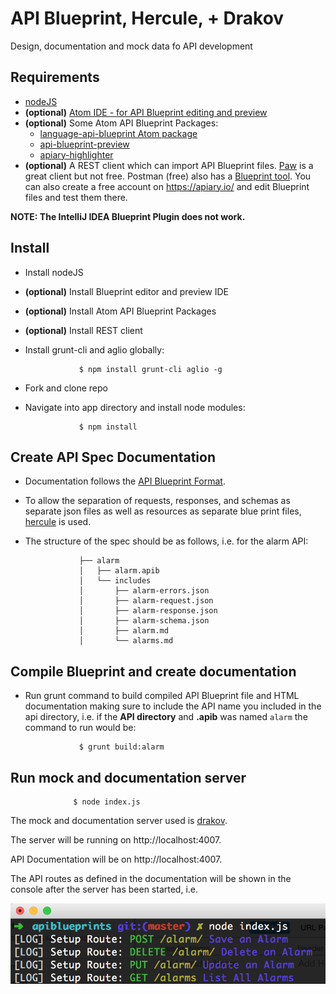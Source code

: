 # API Blueprint, Hercule, + Drakov 

Design, documentation and mock data fo API development

## Requirements

- [nodeJS](https://nodejs.org/)
- __(optional)__ [Atom IDE - for API Blueprint editing and preview](https://atom.io/)
- __(optional)__ Some Atom API Blueprint Packages:
    - [language-api-blueprint Atom package](language-api-blueprint)
    - [api-blueprint-preview](https://atom.io/packages/api-blueprint-preview)
    - [apiary-highlighter](https://atom.io/packages/apiary-highlighter)
- __(optional)__ A REST client which can import API Blueprint files. [Paw](https://luckymarmot.com/paw) is a great client but not free. Postman (free) also has a [Blueprint tool](https://github.com/thecopy/apiary2postman).  You can also create a free account on https://apiary.io/ and edit Blueprint files and test them there.

__NOTE: The IntelliJ IDEA Blueprint Plugin does not work.__

## Install

- Install nodeJS
- __(optional)__ Install Blueprint editor and preview IDE
- __(optional)__ Install Atom API Blueprint Packages
- __(optional)__ Install REST client
- Install grunt-cli and aglio globally:



                  $ npm install grunt-cli aglio -g



- Fork and clone repo
- Navigate into app directory and install node modules:



                  $ npm install

## Create API Spec Documentation

- Documentation follows the [API Blueprint Format](https://github.com/apiaryio/api-blueprint).
- To allow the separation of requests, responses, and schemas as separate json files as well as resources as separate blue print files, [hercule](https://github.com/jamesramsay/hercule) is used.
- The structure of the spec should be as follows, i.e. for the alarm API:


                  ├── alarm
                  │   ├── alarm.apib
                  │   └── includes
                  │       ├── alarm-errors.json
                  │       ├── alarm-request.json
                  │       ├── alarm-response.json
                  │       ├── alarm-schema.json
                  │       ├── alarm.md
                  │       └── alarms.md


## Compile Blueprint and create documentation
- Run grunt command to build compiled API Blueprint file and HTML documentation making sure to include the API name you included in the api directory, i.e. if the **API directory** and **.apib** was named `alarm` the command to run would be:



                  $ grunt build:alarm

## Run mock and documentation server
                  $ node index.js

The mock and documentation server used is [drakov](https://github.com/Aconex/drakov).

The server will be running on http://localhost:4007.

API Documentation will be on http://localhost:4007.

The API routes as defined in the documentation will be shown in the console after the server has been started, i.e.

![Drakov Console Output](images/drakovScreenshot.png)
